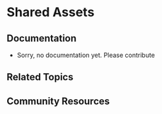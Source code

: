 # Shared Assets

## Documentation

* Sorry, no documentation yet. Please contribute

## Related Topics

## Community Resources

